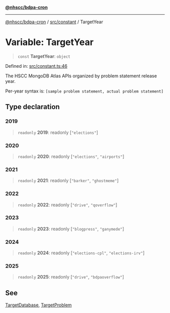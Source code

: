 [**@nhscc/bdpa-cron**](../../../README.md)

***

[@nhscc/bdpa-cron](../../../README.md) / [src/constant](../README.md) / TargetYear

# Variable: TargetYear

> `const` **TargetYear**: `object`

Defined in: [src/constant.ts:46](https://github.com/nhscc/bdpa-cron/blob/fb94d84b32201c9d8dab385121a53d5c0ecc3177/src/constant.ts#L46)

The HSCC MongoDB Atlas APIs organized by problem statement release year.

Per-year syntax is: `[sample problem statement, actual problem statement]`

## Type declaration

### 2019

> `readonly` **2019**: readonly \[`"elections"`\]

### 2020

> `readonly` **2020**: readonly \[`"elections"`, `"airports"`\]

### 2021

> `readonly` **2021**: readonly \[`"barker"`, `"ghostmeme"`\]

### 2022

> `readonly` **2022**: readonly \[`"drive"`, `"qoverflow"`\]

### 2023

> `readonly` **2023**: readonly \[`"blogpress"`, `"ganymede"`\]

### 2024

> `readonly` **2024**: readonly \[`"elections-cpl"`, `"elections-irv"`\]

### 2025

> `readonly` **2025**: readonly \[`"drive"`, `"bdpaoverflow"`\]

## See

[TargetDatabase](TargetDatabase.md), [TargetProblem](TargetProblem.md)
